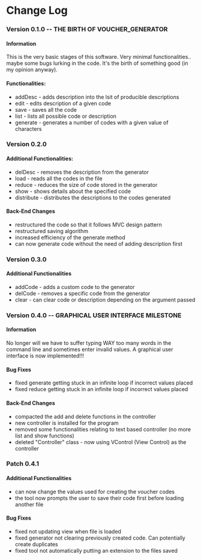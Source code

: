 # Change Log
### Version 0.1.0 -- THE BIRTH OF VOUCHER_GENERATOR

#### Information
This is the very basic stages of this software. Very minimal functionalities.. maybe some bugs lurking in the code.
It's the birth of something good (in my opinion anyway).

#### Functionalities:  
- addDesc - adds description into the lsit of producible descriptions
- edit - edits description of a given code
- save - saves all the code
- list - lists all possible code or description
- generate - generates a number of codes with a given value of characters

### Version 0.2.0

#### Additional Functionalities:
- delDesc - removes the description from the generator
- load - reads all the codes in the file
- reduce - reduces the size of code stored in the generator
- show - shows details about the specified code
- distribute - distributes the descriptions to the codes generated

#### Back-End Changes
- restructured the code so that it follows MVC design pattern
- restructured saving algorithm 
- increased efficiency of the generate method
- can now generate code without the need of adding description first

### Version 0.3.0

#### Additional Functionalities
- addCode - adds a custom code to the generator
- delCode - removes a specific code from the generator
- clear - can clear code or description depending on the argument passed

### Version 0.4.0 -- GRAPHICAL USER INTERFACE MILESTONE

#### Information
No longer will we have to suffer typing WAY too many words in the command line and sometimes enter invalid values.
A graphical user interface is now implemented!!!

#### Bug Fixes
- fixed generate getting stuck in an infinite loop if incorrect values placed
- fixed reduce getting stuck in an infinite loop if incorrect values placed

#### Back-End Changes
- compacted the add and delete functions in the controller
- new controller is installed for the program
- removed some functionalities relating to text based controller (no more list and show functions)
- deleted "Controller" class - now using VControl (View Control) as the controller

### Patch 0.4.1

#### Additional Functionalities
- can now change the values used for creating the voucher codes
- the tool now prompts the user to save their code first before loading another file

#### Bug Fixes
- fixed not updating view when file is loaded
- fixed generator not clearing previously created code. Can potentially create duplicates
- fixed tool not automatically putting an extension to the files saved
